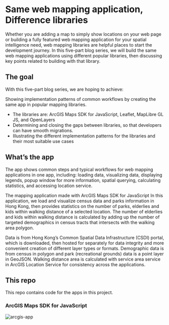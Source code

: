 # Same web mapping application, Difference libraries

Whether you are adding a map to simply show locations on your web page or building a fully featured web mapping application for your spatial intelligence need, web mapping libraries are helpful places to start the development journey. In this five-part blog series, we will build the same web mapping applications using different popular libraries, then discussing key points related to building with that library.

## The goal
With this five-part blog series, we are hoping to achieve:

Showing implementation patterns of common workflows by creating the same app in popular mapping libraries.
- The libraries are: ArcGIS Maps SDK for JavaScript, Leaflet, MapLibre GL JS, and OpenLayers
- Determining and closing the gaps between libraries, so that developers can have smooth migrations.
- Illustrating the different implementation patterns for the libraries and their most suitable use cases
## What’s the app
The app shows common steps and typical workflows for web mapping applications in one app, including: loading data, visualizing data, displaying legends, popup window for more information, spatial querying, calculating statistics, and accessing location service.


The mapping application made with ArcGIS Maps SDK for JavaScript
In this application, we load and visualize census data and parks information in Hong Kong, then provides statistics on the number of parks, elderlies and kids within walking distance of a selected location. The number of elderlies and kids within walking distance is calculated by adding up the number of targeted demographics in census tracts that intersects with the walking area polygon.

Data is from Hong Kong’s Common Spatial Data Infrastructure (CSDI) portal, which is downloaded, then hosted for separately for data integrity and more convenient creation of different layer types or formats. Demographic data is from census in polygon and park (recreational grounds) data is a point layer in GeoJSON. Walking distance area is calculated with service area service in ArcGIS Location Service for consistency across the applications.


## This repo
This repo contains code for the apps in this project.
### ArcGIS Maps SDK for JavaScript
![arcgis-app](https://github.com/user-attachments/assets/47a13229-5143-411b-b474-6b039cd84fec)
